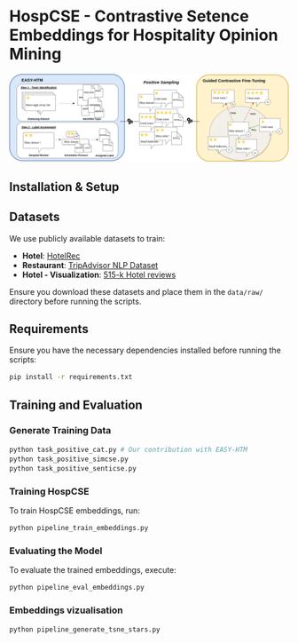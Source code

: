 # HospCSE - Contrastive Setence Embeddings for Hospitality Opinion Mining 

![file](HospCSE.png)

## Installation & Setup

## Datasets
We use publicly available datasets to train:
- **Hotel**: [HotelRec](https://www.kaggle.com/datasets/hariwh0/hotelrec-dataset-1)
- **Restaurant**: [TripAdvisor NLP Dataset](https://www.kaggle.com/datasets/inigolopezrioboo/a-tripadvisor-dataset-for-nlp-tasks)
- **Hotel - Visualization**: [515-k Hotel reviews](https://www.kaggle.com/datasets/jiashenliu/515k-hotel-reviews-data-in-europe)

Ensure you download these datasets and place them in the `data/raw/` directory before running the scripts.

## Requirements
Ensure you have the necessary dependencies installed before running the scripts:
```sh
pip install -r requirements.txt
```

## Training and Evaluation

### Generate Training Data
```sh
python task_positive_cat.py # Our contribution with EASY-HTM
python task_positive_simcse.py
python task_positive_senticse.py
```


### Training HospCSE
To train HospCSE embeddings, run:
```sh
python pipeline_train_embeddings.py
```

### Evaluating the Model
To evaluate the trained embeddings, execute:
```sh
python pipeline_eval_embeddings.py
```

### Embeddings vizualisation
```sh
python pipeline_generate_tsne_stars.py
```